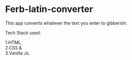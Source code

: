 # Ferb-latin-converter
This app converts whatever the text you enter to gibberish. <br>

Tech Stack used:<br>

1.HTML,<br>
2.CSS &<br>
3.Vanilla Js.
